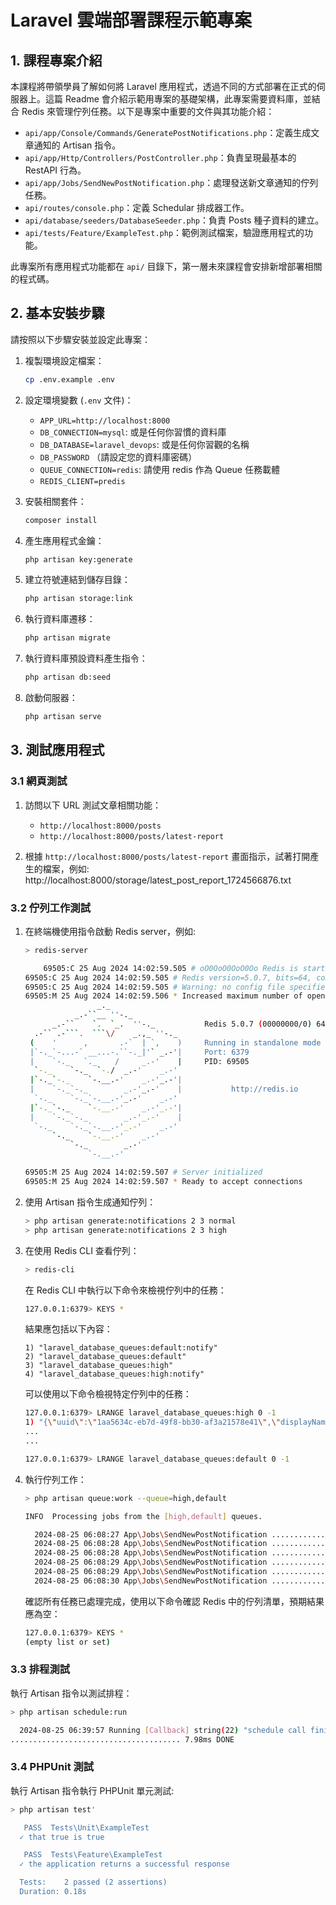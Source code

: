 # Laravel 雲端部署課程示範專案

## 1. 課程專案介紹

本課程將帶領學員了解如何將 Laravel 應用程式，透過不同的方式部署在正式的伺服器上。這篇 Readme 會介紹示範用專案的基礎架構，此專案需要資料庫，並結合 Redis 來管理佇列任務。以下是專案中重要的文件與其功能介紹：

- `api/app/Console/Commands/GeneratePostNotifications.php`：定義生成文章通知的 Artisan 指令。
- `api/app/Http/Controllers/PostController.php`：負責呈現最基本的 RestAPI 行為。
- `api/app/Jobs/SendNewPostNotification.php`：處理發送新文章通知的佇列任務。
- `api/routes/console.php`：定義 Schedular 排成器工作。
- `api/database/seeders/DatabaseSeeder.php`：負責 Posts 種子資料的建立。
- `api/tests/Feature/ExampleTest.php`：範例測試檔案，驗證應用程式的功能。


此專案所有應用程式功能都在 `api/` 目錄下，第一層未來課程會安排新增部署相關的程式碼。

## 2. 基本安裝步驟

請按照以下步驟安裝並設定此專案：

1. 複製環境設定檔案：
    ```bash
    cp .env.example .env
    ```

2. 設定環境變數 (`.env` 文件)：
    - `APP_URL=http://localhost:8000`
    - `DB_CONNECTION=mysql`: 或是任何你習慣的資料庫
    - `DB_DATABASE=laravel_devops`: 或是任何你習觀的名稱
    - `DB_PASSWORD` （請設定您的資料庫密碼）
    - `QUEUE_CONNECTION=redis`: 請使用 redis 作為 Queue 任務載體
    - `REDIS_CLIENT=predis`

3. 安裝相關套件：
    ```bash
    composer install
    ```

4. 產生應用程式金鑰：
    ```bash
    php artisan key:generate
    ```

5. 建立符號連結到儲存目錄：
    ```bash
    php artisan storage:link
    ```

6. 執行資料庫遷移：
    ```bash
    php artisan migrate
    ```

7. 執行資料庫預設資料產生指令：
    ```bash
    php artisan db:seed
    ```

8. 啟動伺服器：
    ```bash
    php artisan serve
    ```

## 3. 測試應用程式

### 3.1 網頁測試

1. 訪問以下 URL 測試文章相關功能：
    - `http://localhost:8000/posts`
    - `http://localhost:8000/posts/latest-report`

2. 根據 `http://localhost:8000/posts/latest-report` 畫面指示，試著打開產生的檔案，例如: http://localhost:8000/storage/latest_post_report_1724566876.txt

### 3.2 佇列工作測試

1. 在終端機使用指令啟動 Redis server，例如:
    ```bash
    > redis-server
    
        69505:C 25 Aug 2024 14:02:59.505 # oO0OoO0OoO0Oo Redis is starting oO0OoO0OoO0Oo
    69505:C 25 Aug 2024 14:02:59.505 # Redis version=5.0.7, bits=64, commit=00000000, modified=0, pid=69505, just started
    69505:C 25 Aug 2024 14:02:59.505 # Warning: no config file specified, using the default config. In order to specify a config file use redis-server /path/to/redis.conf
    69505:M 25 Aug 2024 14:02:59.506 * Increased maximum number of open files to 10032 (it was originally set to 256).
                    _._
               _.-``__ ''-._
          _.-``    `.  `_.  ''-._           Redis 5.0.7 (00000000/0) 64 bit
      .-`` .-```.  ```\/    _.,_ ''-._
     (    '      ,       .-`  | `,    )     Running in standalone mode
     |`-._`-...-` __...-.``-._|'` _.-'|     Port: 6379
     |    `-._   `._    /     _.-'    |     PID: 69505
      `-._    `-._  `-./  _.-'    _.-'
     |`-._`-._    `-.__.-'    _.-'_.-'|
     |    `-._`-._        _.-'_.-'    |           http://redis.io
      `-._    `-._`-.__.-'_.-'    _.-'
     |`-._`-._    `-.__.-'    _.-'_.-'|
     |    `-._`-._        _.-'_.-'    |
      `-._    `-._`-.__.-'_.-'    _.-'
          `-._    `-.__.-'    _.-'
              `-._        _.-'
                  `-.__.-'

    69505:M 25 Aug 2024 14:02:59.507 # Server initialized
    69505:M 25 Aug 2024 14:02:59.507 * Ready to accept connections

    ```


2. 使用 Artisan 指令生成通知佇列：
    ```bash
    > php artisan generate:notifications 2 3 normal
    > php artisan generate:notifications 2 3 high
    ```

3. 在使用 Redis CLI 查看佇列：
    ```bash
    > redis-cli
    ```

    在 Redis CLI 中執行以下命令來檢視佇列中的任務：
    ```bash
    127.0.0.1:6379> KEYS *
    ```

    結果應包括以下內容：
    ```
    1) "laravel_database_queues:default:notify"
    2) "laravel_database_queues:default"
    3) "laravel_database_queues:high"
    4) "laravel_database_queues:high:notify"
    ```

    可以使用以下命令檢視特定佇列中的任務：
    ```bash
    127.0.0.1:6379> LRANGE laravel_database_queues:high 0 -1
    1) "{\"uuid\":\"1aa5634c-eb7d-49f8-bb30-af3a21578e41\",\"displayName\":\"App\\\\Jobs\\\\SendNewPostNotification\",\"job\":\"Illuminate\\\\Queue\\\\CallQueuedHandler@call\",\"maxTries\":null,\"maxExceptions\":null,\"failOnTimeout\":false,\"backoff\":null,\"timeout\":null,\"retryUntil\":null,\"data\":{\"commandName\":\"App\\\\Jobs\\\\SendNewPostNotification\",\"command\":\"O:32:\\\"App\\\\Jobs\\\\SendNewPostNotification\\\":1:{s:5:\\\"queue\\\";s:4:\\\"high\\\";}\"},\"id\":\"DAoJUTCyKNmwRiglIUxdITHKP0tVZvzy\",\"attempts\":0}"
    ...
    ...
    
    127.0.0.1:6379> LRANGE laravel_database_queues:default 0 -1
    ```

4. 執行佇列工作：
    ```bash
    > php artisan queue:work --queue=high,default
    
    INFO  Processing jobs from the [high,default] queues.  

      2024-08-25 06:08:27 App\Jobs\SendNewPostNotification ........................... RUNNING
      2024-08-25 06:08:28 App\Jobs\SendNewPostNotification ........................... 1s DONE
      2024-08-25 06:08:28 App\Jobs\SendNewPostNotification ........................... RUNNING
      2024-08-25 06:08:29 App\Jobs\SendNewPostNotification ........................... 1s DONE
      2024-08-25 06:08:29 App\Jobs\SendNewPostNotification ........................... RUNNING
      2024-08-25 06:08:30 App\Jobs\SendNewPostNotification ........................... 1s DONE
    ```

    確認所有任務已處理完成，使用以下命令確認 Redis 中的佇列清單，預期結果應為空：
    ```bash
    127.0.0.1:6379> KEYS *
    (empty list or set)
    ```


### 3.3 排程測試

執行 Artisan 指令以測試排程：
```bash
> php artisan schedule:run

  2024-08-25 06:39:57 Running [Callback] string(22) "schedule call finished"
...................................... 7.98ms DONE
```


### 3.4 PHPUnit 測試
執行 Artisan 指令執行 PHPUnit 單元測試:
```bash
> php artisan test'

   PASS  Tests\Unit\ExampleTest
  ✓ that true is true

   PASS  Tests\Feature\ExampleTest
  ✓ the application returns a successful response                                     0.11s  

  Tests:    2 passed (2 assertions)
  Duration: 0.18s
```


